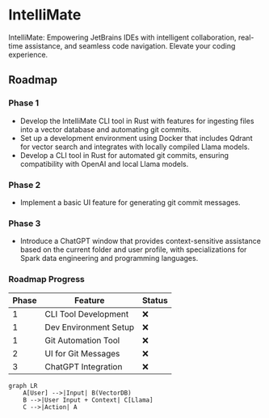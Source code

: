 # IntelliMate
IntelliMate: Empowering JetBrains IDEs with intelligent collaboration, real-time assistance, and seamless code navigation. Elevate your coding experience.
## Roadmap

### Phase 1
- Develop the IntelliMate CLI tool in Rust with features for ingesting files into a vector database and automating git commits.
- Set up a development environment using Docker that includes Qdrant for vector search and integrates with locally compiled Llama models.
- Develop a CLI tool in Rust for automated git commits, ensuring compatibility with OpenAI and local Llama models.

### Phase 2
- Implement a basic UI feature for generating git commit messages.

### Phase 3
- Introduce a ChatGPT window that provides context-sensitive assistance based on the current folder and user profile, with specializations for Spark data engineering and programming languages.
### Roadmap Progress

Phase | Feature | Status |
------|---------|--------|
 1    | CLI Tool Development | :x: |
 1    | Dev Environment Setup | :x: |
 1    | Git Automation Tool | :x: |
 2    | UI for Git Messages | :x: |
 3    | ChatGPT Integration | :x: |


 ```mermaid
 graph LR
     A[User] -->|Input| B(VectorDB)
     B -->|User Input + Context| C[Llama]
     C -->|Action| A
 ```
